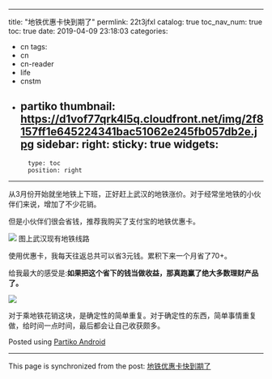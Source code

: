 
---
title: "地铁优惠卡快到期了"
permlink: 22t3jfxl
catalog: true
toc_nav_num: true
toc: true
date: 2019-04-09 23:18:03
categories:
- cn
tags:
- cn
- cn-reader
- life
- cnstm
- partiko
thumbnail: https://d1vof77qrk4l5q.cloudfront.net/img/2f8157ff1e645224341bac51062e245fb057db2e.jpg
sidebar:
    right:
        sticky: true
widgets:
    -
        type: toc
        position: right
---


从3月份开始就坐地铁上下班，正好赶上武汉的地铁涨价。对于经常坐地铁的小伙伴们来说，增加了不少花销。

但是小伙伴们很会省钱，推荐我购买了支付宝的地铁优惠卡。

![](https://d1vof77qrk4l5q.cloudfront.net/img/2f8157ff1e645224341bac51062e245fb057db2e.jpg)
图上武汉现有地铁线路

使用优惠卡，我每天往返总共可以省3元钱。累积下来一个月省了70+。

给我最大的感受是:**如果把这个省下的钱当做收益，那真跑赢了绝大多数理财产品了。**


![](https://d1vof77qrk4l5q.cloudfront.net/img/392f4f9d5ec72610bcfcf980684c68d23037facc.jpg)

对于乘地铁花销这块，是确定性的简单重复。对于确定性的东西，简单事情重复做，给时间一点时间，最后都会让自己收获颇多。


Posted using [Partiko Android](https://partiko.app/referral/yellowbird)

- - -

This page is synchronized from the post: [地铁优惠卡快到期了](https://steemit.com/@yellowbird/22t3jfxl)
